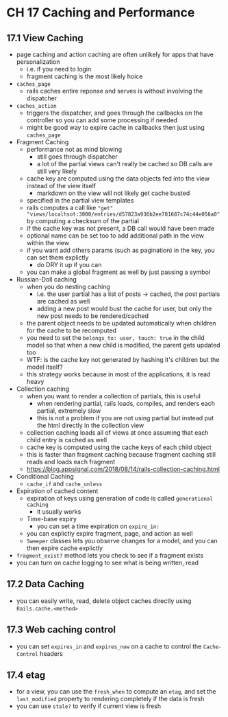 # CH 17 Caching and Performance

## 17.1 View Caching
- page caching and action caching are often unlikely for apps that have personalization
  - i.e. if you need to login
  - fragment caching is the most likely hoice
- `caches_page`
  - rails caches entire reponse and serves is without involving the dispatcher
- `caches_action`
  - triggers the dispatcher, and goes through the callbacks on the controller so you can add some processing if needed
  - might be good way to expire cache in callbacks then just using `caches_page`
- Fragment Caching
  - performance not as mind blowing
    - still goes through dispatcher
    - a lot of the partial views can't really be cached so DB calls are still very likely
  - cache key are computed using the data objects fed into the view instead of the view itself
    - markdown on the view will not likely get cache busted
  - specified in the partial view templates
  - rails computes a call like `"get" "views/localhsot:3000/entries/d57823a936b2ee781687c74c44e056a0"` by computing a checksum of the partial
  - if the cache key was not present, a DB call would have been made
  - optional name can be set too to add additional path in the view within the view
  - if you want add others params (such as pagination) in the key, you can set them explictly
    - do DRY it up if you can
  - you can make a global fragment as well by just passing a symbol
- Russian-Doll caching
  - when you do nesting caching
    - i.e. the user partial has a list of posts -> cached, the post partials are cached as well
    - adding a new post would bust the cache for user, but only the new post needs to be rendered/cached
  - the parent object needs to be updated automatically when children for the cache to be recomputed
  - you need to set the `belongs_to: user, touch: true` in the child model so that when a new child is modified, the parent gets updated too
  - WTF: is the cache key not generated by hashing it's children but the model itself?
  - this strategy works because in most of the applications, it is read heavy
- Collection caching
  - when you want to render a collection of partials, this is useful
    - when rendering partial, rails loads, compiles, and renders each partial, extremely slow
    - this is not a problem if you are not using partial but instead put the html directly in the collection view
  - collection caching loads all of views at once assuming that each child entry is cached as well
  - cache key is computed using the cache keys of each child object
  - this is faster than fragment caching because fragment caching still reads and loads each fragment
  - https://blog.appsignal.com/2018/08/14/rails-collection-caching.html
- Conditional Caching
  - `cache_if` and `cache_unless`
- Expiration of cached content
  - expiration of keys using generation of code is called `generational caching`
    - it usually works 
  - Time-base expiry
    - you can set a time expiration on `expire_in: `
  - you can explictly expire fragment, page, and action as well
  - `Sweeper` classes lets you observe changes for a model, and you can then expire cache explictly
- `fragment_exist?` method lets you check to see if a fragment exists
- you can turn on cache logging to see what is being written, read

## 17.2 Data Caching
- you can easily write, read, delete object caches directly using `Rails.cache.<method>`

## 17.3 Web caching control
- you can set `expires_in` and `expires_now` on a cache to control the `Cache-Control` headers

## 17.4 etag
- for a view, you can use the `fresh_when` to compute an `etag`, and set the `last_modified` property to rendering completely if the data is fresh
- you can use `stale?` to verify if current view is fresh

